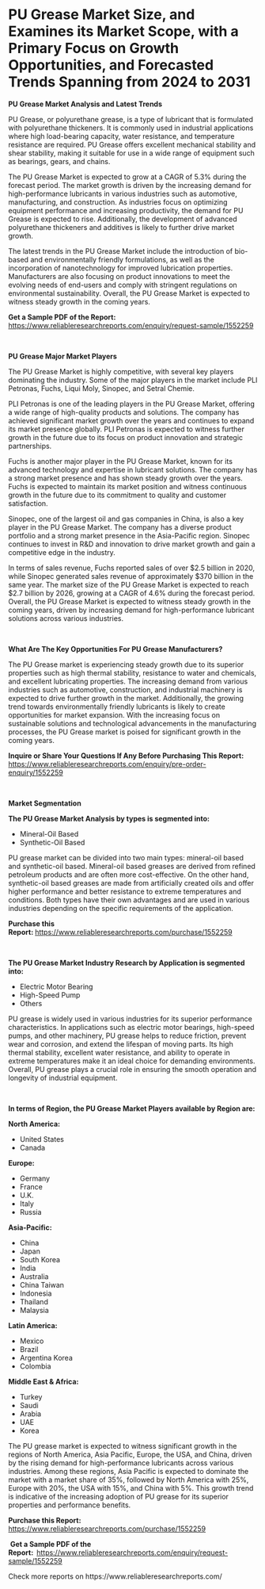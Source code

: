 <p><h1>PU Grease Market Size, and Examines its Market Scope, with a Primary Focus on Growth Opportunities, and Forecasted Trends Spanning from 2024 to 2031</h1></p><p><strong>PU Grease Market Analysis and Latest Trends</strong></p>
<p><p>PU Grease, or polyurethane grease, is a type of lubricant that is formulated with polyurethane thickeners. It is commonly used in industrial applications where high load-bearing capacity, water resistance, and temperature resistance are required. PU Grease offers excellent mechanical stability and shear stability, making it suitable for use in a wide range of equipment such as bearings, gears, and chains.</p><p>The PU Grease Market is expected to grow at a CAGR of 5.3% during the forecast period. The market growth is driven by the increasing demand for high-performance lubricants in various industries such as automotive, manufacturing, and construction. As industries focus on optimizing equipment performance and increasing productivity, the demand for PU Grease is expected to rise. Additionally, the development of advanced polyurethane thickeners and additives is likely to further drive market growth.</p><p>The latest trends in the PU Grease Market include the introduction of bio-based and environmentally friendly formulations, as well as the incorporation of nanotechnology for improved lubrication properties. Manufacturers are also focusing on product innovations to meet the evolving needs of end-users and comply with stringent regulations on environmental sustainability. Overall, the PU Grease Market is expected to witness steady growth in the coming years.</p></p>
<p><strong>Get a Sample PDF of the Report:&nbsp;</strong> <a href="https://www.reliableresearchreports.com/enquiry/request-sample/1552259">https://www.reliableresearchreports.com/enquiry/request-sample/1552259</a></p>
<p>&nbsp;</p>
<p><strong>PU Grease Major Market Players</strong></p>
<p><p>The PU Grease Market is highly competitive, with several key players dominating the industry. Some of the major players in the market include PLI Petronas, Fuchs, Liqui Moly, Sinopec, and Setral Chemie. </p><p>PLI Petronas is one of the leading players in the PU Grease Market, offering a wide range of high-quality products and solutions. The company has achieved significant market growth over the years and continues to expand its market presence globally. PLI Petronas is expected to witness further growth in the future due to its focus on product innovation and strategic partnerships. </p><p>Fuchs is another major player in the PU Grease Market, known for its advanced technology and expertise in lubricant solutions. The company has a strong market presence and has shown steady growth over the years. Fuchs is expected to maintain its market position and witness continuous growth in the future due to its commitment to quality and customer satisfaction. </p><p>Sinopec, one of the largest oil and gas companies in China, is also a key player in the PU Grease Market. The company has a diverse product portfolio and a strong market presence in the Asia-Pacific region. Sinopec continues to invest in R&D and innovation to drive market growth and gain a competitive edge in the industry. </p><p>In terms of sales revenue, Fuchs reported sales of over $2.5 billion in 2020, while Sinopec generated sales revenue of approximately $370 billion in the same year. The market size of the PU Grease Market is expected to reach $2.7 billion by 2026, growing at a CAGR of 4.6% during the forecast period. Overall, the PU Grease Market is expected to witness steady growth in the coming years, driven by increasing demand for high-performance lubricant solutions across various industries.</p></p>
<p>&nbsp;</p>
<p><strong>What Are The Key Opportunities For PU Grease Manufacturers?</strong></p>
<p><p>The PU Grease market is experiencing steady growth due to its superior properties such as high thermal stability, resistance to water and chemicals, and excellent lubricating properties. The increasing demand from various industries such as automotive, construction, and industrial machinery is expected to drive further growth in the market. Additionally, the growing trend towards environmentally friendly lubricants is likely to create opportunities for market expansion. With the increasing focus on sustainable solutions and technological advancements in the manufacturing processes, the PU Grease market is poised for significant growth in the coming years.</p></p>
<p><strong>Inquire or Share Your Questions If Any Before Purchasing This Report:</strong> <a href="https://www.reliableresearchreports.com/enquiry/pre-order-enquiry/1552259">https://www.reliableresearchreports.com/enquiry/pre-order-enquiry/1552259</a></p>
<p>&nbsp;</p>
<p><strong>Market Segmentation</strong></p>
<p><strong>The PU Grease Market Analysis by types is segmented into:</strong></p>
<p><ul><li>Mineral-Oil Based</li><li>Synthetic-Oil Based</li></ul></p>
<p><p>PU grease market can be divided into two main types: mineral-oil based and synthetic-oil based. Mineral-oil based greases are derived from refined petroleum products and are often more cost-effective. On the other hand, synthetic-oil based greases are made from artificially created oils and offer higher performance and better resistance to extreme temperatures and conditions. Both types have their own advantages and are used in various industries depending on the specific requirements of the application.</p></p>
<p><strong>Purchase this Report:&nbsp;</strong><a href="https://www.reliableresearchreports.com/purchase/1552259">https://www.reliableresearchreports.com/purchase/1552259</a></p>
<p>&nbsp;</p>
<p><strong>The PU Grease Market Industry Research by Application is segmented into:</strong></p>
<p><ul><li>Electric Motor Bearing</li><li>High-Speed Pump</li><li>Others</li></ul></p>
<p><p>PU grease is widely used in various industries for its superior performance characteristics. In applications such as electric motor bearings, high-speed pumps, and other machinery, PU grease helps to reduce friction, prevent wear and corrosion, and extend the lifespan of moving parts. Its high thermal stability, excellent water resistance, and ability to operate in extreme temperatures make it an ideal choice for demanding environments. Overall, PU grease plays a crucial role in ensuring the smooth operation and longevity of industrial equipment.</p></p>
<p>&nbsp;</p>
<p><strong>In terms of Region, the PU Grease Market Players available by Region are:</strong></p>
<p>
    <p> <strong> North America: </strong>
        <ul>
            <li>United States</li>
            <li>Canada</li>
        </ul>
        </p> 
    <p> <strong> Europe: </strong>
        <ul>
            <li>Germany</li>
            <li>France</li>
            <li>U.K.</li>
            <li>Italy</li>
            <li>Russia</li>
        </ul>
        </p> 
    <p> <strong> Asia-Pacific: </strong>
        <ul>
            <li>China</li>
            <li>Japan</li>
            <li>South Korea</li>
            <li>India</li>
            <li>Australia</li>
            <li>China Taiwan</li>
            <li>Indonesia</li>
            <li>Thailand</li>
            <li>Malaysia</li>
        </ul>
        </p> 
    <p> <strong> Latin America: </strong>
        <ul>
            <li>Mexico</li>
            <li>Brazil</li>
            <li>Argentina Korea</li>
            <li>Colombia</li>
        </ul>
        </p> 
    <p> <strong> Middle East & Africa: </strong>
        <ul>
            <li>Turkey</li>
            <li>Saudi</li>
            <li>Arabia</li>
            <li>UAE</li>
            <li>Korea</li>
        </ul>
    </p>
    </p>
<p><p>The PU grease market is expected to witness significant growth in the regions of North America, Asia Pacific, Europe, the USA, and China, driven by the rising demand for high-performance lubricants across various industries. Among these regions, Asia Pacific is expected to dominate the market with a market share of 35%, followed by North America with 25%, Europe with 20%, the USA with 15%, and China with 5%. This growth trend is indicative of the increasing adoption of PU grease for its superior properties and performance benefits.</p></p>
<p><strong>Purchase this Report: </strong><a href="https://www.reliableresearchreports.com/purchase/1552259">https://www.reliableresearchreports.com/purchase/1552259</a></p>
<p>&nbsp;<strong>Get a Sample PDF of the Report:&nbsp;&nbsp;</strong><a href="https://www.reliableresearchreports.com/enquiry/request-sample/1552259">https://www.reliableresearchreports.com/enquiry/request-sample/1552259</a></p>
<p><strong></strong></p>
<p>Check more reports on https://www.reliableresearchreports.com/</p>
